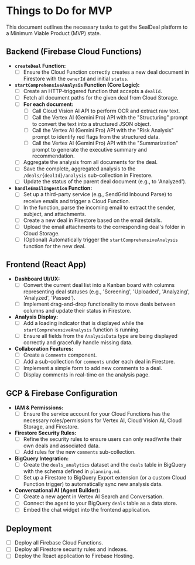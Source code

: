 # Things to Do for MVP

This document outlines the necessary tasks to get the SealDeal platform to a Minimum Viable Product (MVP) state.

## Backend (Firebase Cloud Functions)

- **`createDeal` Function:**
  - [ ] Ensure the Cloud Function correctly creates a new deal document in Firestore with the `ownerId` and initial `status`.

- **`startComprehensiveAnalysis` Function (Core Logic):**
  - [ ] Create an HTTP-triggered function that accepts a `dealId`.
  - [ ] Fetch all document paths for the given deal from Cloud Storage.
  - [ ] **For each document:**
    - [ ] Call Cloud Vision AI API to perform OCR and extract raw text.
    - [ ] Call the Vertex AI (Gemini Pro) API with the "Structuring" prompt to convert the text into a structured JSON object.
    - [ ] Call the Vertex AI (Gemini Pro) API with the "Risk Analysis" prompt to identify red flags from the structured data.
    - [ ] Call the Vertex AI (Gemini Pro) API with the "Summarization" prompt to generate the executive summary and recommendation.
  - [ ] Aggregate the analysis from all documents for the deal.
  - [ ] Save the complete, aggregated analysis to the `/deals/{dealId}/analysis` sub-collection in Firestore.
  - [ ] Update the status of the parent deal document (e.g., to 'Analyzed').

- **`handleEmailIngestion` Function:**
  - [ ] Set up a third-party service (e.g., SendGrid Inbound Parse) to receive emails and trigger a Cloud Function.
  - [ ] In the function, parse the incoming email to extract the sender, subject, and attachments.
  - [ ] Create a new deal in Firestore based on the email details.
  - [ ] Upload the email attachments to the corresponding deal's folder in Cloud Storage.
  - [ ] (Optional) Automatically trigger the `startComprehensiveAnalysis` function for the new deal.

## Frontend (React App)

- **Dashboard UI/UX:**
  - [ ] Convert the current deal list into a Kanban board with columns representing deal statuses (e.g., 'Screening', 'Uploaded', 'Analyzing', 'Analyzed', 'Passed').
  - [ ] Implement drag-and-drop functionality to move deals between columns and update their status in Firestore.

- **Analysis Display:**
  - [ ] Add a loading indicator that is displayed while the `startComprehensiveAnalysis` function is running.
  - [ ] Ensure all fields from the `AnalysisData` type are being displayed correctly and gracefully handle missing data.

- **Collaboration Features:**
  - [ ] Create a `Comments` component.
  - [ ] Add a sub-collection for `comments` under each deal in Firestore.
  - [ ] Implement a simple form to add new comments to a deal.
  - [ ] Display comments in real-time on the analysis page.

## GCP & Firebase Configuration

- **IAM & Permissions:**
  - [ ] Ensure the service account for your Cloud Functions has the necessary roles/permissions for Vertex AI, Cloud Vision AI, Cloud Storage, and Firestore.

- **Firestore Security Rules:**
  - [ ] Refine the security rules to ensure users can only read/write their own deals and associated data.
  - [ ] Add rules for the new `comments` sub-collection.

- **BigQuery Integration:**
  - [ ] Create the `deals_analytics` dataset and the `deals` table in BigQuery with the schema defined in `planning.md`.
  - [ ] Set up a Firestore to BigQuery Export extension (or a custom Cloud Function trigger) to automatically sync new analysis data.

- **Conversational AI (Agent Builder):**
  - [ ] Create a new agent in Vertex AI Search and Conversation.
  - [ ] Connect the agent to your BigQuery `deals` table as a data store.
  - [ ] Embed the chat widget into the frontend application.

## Deployment

- [ ] Deploy all Firebase Cloud Functions.
- [ ] Deploy all Firestore security rules and indexes.
- [ ] Deploy the React application to Firebase Hosting.

